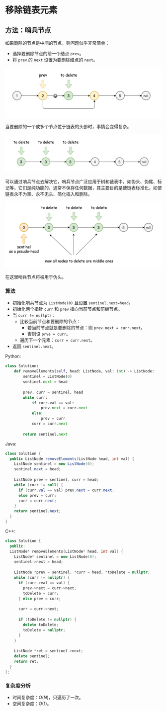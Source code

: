 # 移除链表元素

## 方法：哨兵节点

如果删除的节点是中间的节点，则问题似乎非常简单：

* 选择要删除节点的前一个结点 `prev`。
* 将 `prev` 的 `next` 设置为要删除结点的 `next`。

![image-1](images/image1.png)

当要删除的一个或多个节点位于链表的头部时，事情会变得复杂。

![image-2](images/image2.png)

可以通过哨兵节点去解决它，哨兵节点广泛应用于树和链表中，如伪头、伪尾、标记等，它们是纯功能的，通常不保存任何数据，其主要目的是使链表标准化，如使链表永不为空、永不无头、简化插入和删除。

![image3](images/image3.png)

在这里哨兵节点将被用于伪头。

### 算法

* 初始化哨兵节点为 `ListNode(0)` 且设置 `sentinel.next=head`。
* 初始化两个指针 `curr` 和 `prev` 指向当前节点和前继节点。
* 当 `curr != nullptr`：
  * 比较当前节点和要删除的节点：
    * 若当前节点就是要删除的节点：则 `prev.next = curr.next`。
    * 否则设 `prve = curr`。
  * 遍历下一个元素：`curr = curr.next`。
* 返回 `sentinel.next`。

Python:

```python
class Solution:
    def removeElements(self, head: ListNode, val: int) -> ListNode:
        sentinel = ListNode(0)
        sentinel.next = head

        prev, curr = sentinel, head
        while curr:
            if curr.val == val:
                prev.next = curr.next
            else:
                prev = curr
            curr = curr.next

        return sentinel.next
```

Java:

```java
class Solution {
  public ListNode removeElements(ListNode head, int val) {
    ListNode sentinel = new ListNode(0);
    sentinel.next = head;

    ListNode prev = sentinel, curr = head;
    while (curr != null) {
      if (curr.val == val) prev.next = curr.next;
      else prev = curr;
      curr = curr.next;
    }
    return sentinel.next;
  }
}
```

C++:

```cpp
class Solution {
  public:
  ListNode* removeElements(ListNode* head, int val) {
    ListNode* sentinel = new ListNode(0);
    sentinel->next = head;

    ListNode *prev = sentinel, *curr = head, *toDelete = nullptr;
    while (curr != nullptr) {
      if (curr->val == val) {
        prev->next = curr->next;
        toDelete = curr;
      } else prev = curr;

      curr = curr->next;

      if (toDelete != nullptr) {
        delete toDelete;
        toDelete = nullptr;
      }
    }

    ListNode *ret = sentinel->next;
    delete sentinel;
    return ret;
  }
};
```

### 复杂度分析

* 时间复杂度：$O(N)$，只遍历了一次。
* 空间复杂度：$O(1)$。
